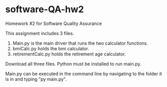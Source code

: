# software-QA-hw2
Homework #2 for Software Quality Assurance

This assignment includes 3 files.

1. Main.py is the main driver that runs the two calculator functions.
2. bmiCalc.py holds the bmi calculator.
3. retirementCalc.py holds the retirement age calculator.

Download all three files.  Python must be installed to run main.py.  

Main.py can be executed in the command line by navigating to the folder it is in and typing "py main.py".
